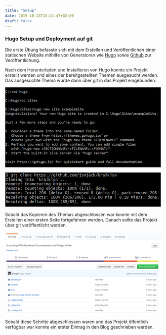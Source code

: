 ```yaml
---
title: "Setup"
date: 2019-10-23T15:24:47+02:00
draft: false
---
```


### Hugo Setup und Deployment auf git

Die erste Übung befasste sich mit dem Erstellen und Veröffentlichen einer statischen Website mithilfe von Generatoren wie [Hugo](https://gohugo.io "Hugo's Homepage") sowie [Github](https://github.com "Github's Homepage") zur Veröffentlichung.

Nach dem Herunterladen und Installieren von Hugo konnte ein Projekt erstellt werden und eines der bereitgestellten Themen ausgesucht werden. Das ausgesuchte Thema wurde dann über git in das Projekt eingebunden.

![setup image](https://raw.githubusercontent.com/Snoup97/swh-pkohler/master/static/img/setup/setup.png "Setup Konsole")

![theme import image](https://raw.githubusercontent.com/Snoup97/swh-pkohler/master/static/img/setup/clone.png "Git Clone des Themas")

Sobald das Kopieren des Themas abgeschlossen war konnte mit dem Erstellen einer ersten Seite fortgefahren werden. Danach sollte das Projekt über git veröffentlicht werden.

![github repo image](https://raw.githubusercontent.com/Snoup97/swh-pkohler/master/static/img/setup/github.png "Github Repository")

Sobald diese Schritte abgeschlossen waren und das Projekt öffentlich verfügbar war konnte ein erster Eintrag in den Blog geschrieben werden.
